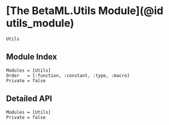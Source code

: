# [The BetaML.Utils Module](@id utils_module)

```@docs
Utils

```
## Module Index

```@index
Modules = [Utils]
Order   = [:function, :constant, :type, :macro]
Private = false
```
## Detailed API

```@autodocs
Modules = [Utils]
Private = false
```
